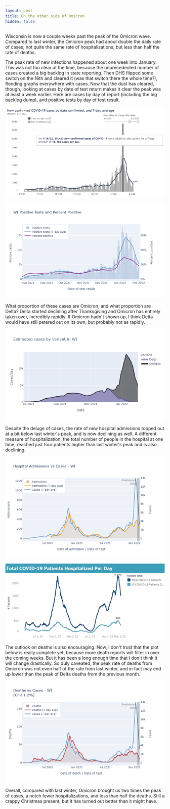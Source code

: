 ```yaml
---
layout: post
title: On the other side of Omicron
hidden: false
---
```


Wisconsin is now a couple weeks past the peak of the Omicron wave. Compared to last winter, the Omicron peak had about double the daily rate of cases; not quite the same rate of hospitalizations; but less than half the rate of deaths.

The peak rate of new infections happened about one week into January. This was not too clear at the time, because the unprecedented number of cases created a big backlog in state reporting. Then DHS flipped some switch on the 16th and cleared it (was that switch there the whole time?), flooding graphs everywhere with cases. Now that the dust has cleared, though, looking at cases by date of test return makes it clear the peak was at least a week earlier. Here are cases by day of report (including the big backlog dump), and positive tests by day of test result.

[![Cases by report date](../assets/DHS-Cases-Reported_2022-02-03.png)](https://www.dhs.wisconsin.gov/covid-19/cases.htm)

[![Positives by test result date](../assets/Pos-Positivity-WI_2022-02-03.png)](https://covid-wisconsin.com/dashboard/)

What proportion of these cases are Omicron, and what proportion are Delta? Delta started declining after Thanksgiving and Omicron has entirely taken over, incredibly rapidly. If Omicron hadn't shown up, I think Delta would have still petered out on its own, but probably not as rapidly.

![Cases by variant](../assets/Variant-Cases_2022-02-02.png)

Despite the deluge of cases, the rate of new hospital admissions topped out at a bit below last winter's peak, and is now declining as well. A different measure of hospitalization, the total number of people in the hospital at one time, reached just four patients higher than last winter's peak and is also declining.

[![Hospital admissions](../assets/Hosp-Cases-WI_2022-02-03.png)](https://covid-wisconsin.com/dashboard/deaths-hosp/)

[![Hospital patients](../assets/WHA-Hospitalized_2022-02-02.png)](https://www.whainfocenter.com/Covid-19Update)

The outlook on deaths is also encouraging. Now, I don't trust that the plot below is really complete yet, because more death reports will filter in over the coming weeks. But it has been a long enough time that I don't think it will change drastically. So duly caveated, the peak rate of deaths from Omicron was not even half of the rate from last winter, and in fact may end up lower than the peak of Delta deaths from the previous month.

[![Deaths](../assets/Deaths-Cases-WI_2022-02-03.png)](https://covid-wisconsin.com/dashboard/deaths-hosp/)

Overall, compared with last winter, Omicron brought us two times the peak of cases, a notch fewer hospitalizations, and less than half the deaths. Still a crappy Christmas present, but it has turned out better than it might have.
